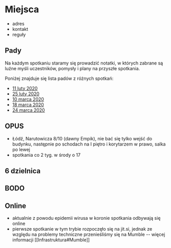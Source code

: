 # Miejsca

- adres
- kontakt
- reguły

## Pady

Na każdym spotkaniu staramy się prowadzić notatki, w których zabrane są luźne myśli uczestników, pomysły i plany na przyszłe spotkania.

Poniżej znajduje się lista padów z różnych spotkań:

* [11 luty 2020](https://hastebin.com/raw/fefahuyoce)
* [25 luty 2020](https://hastebin.com/raw/jijajesova)
* [10 marca 2020](https://hastebin.com/raw/saxidohose)
* [18 marca 2020](https://hastebin.com/raw/urixigifon)
* [24 marca 2020](https://hastebin.com/raw/itikifijow)

## OPUS

* Łódź, Narutowicza 8/10 (dawny Empik), nie bać się tylko wejść do budynku, następnie po schodach na I piętro i korytarzem w prawo, salka po lewej
* spotkania co 2 tyg. w środy o 17

## 6 dzielnica

## BODO

## Online

* aktualnie z powodu epidemii wirusa w koronie spotkania odbywają się online
* pierwsze spotkanie w tym trybie rozpoczęło się na jit.si, jednak ze względu na problemy techniczne przenieśliśmy się na Mumble -- więcej informacji [[Infrastruktura#Mumble]]
